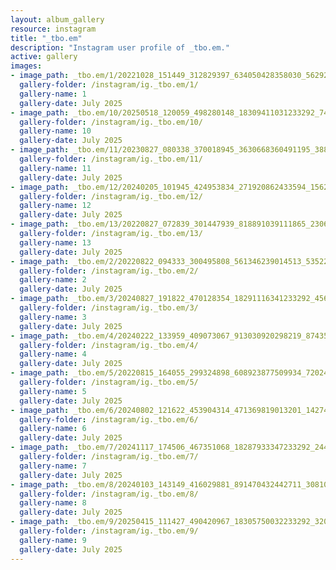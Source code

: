 ```yaml
---
layout: album_gallery
resource: instagram
title: "_tbo.em"
description: "Instagram user profile of _tbo.em."
active: gallery
images:
- image_path: _tbo.em/1/20221028_151449_312829397_634050428358030_5629274324396254580_n.jpg
  gallery-folder: /instagram/ig._tbo.em/1/
  gallery-name: 1
  gallery-date: July 2025
- image_path: _tbo.em/10/20250518_120059_498280148_18309411031233292_7444904610474020932_n.jpg
  gallery-folder: /instagram/ig._tbo.em/10/
  gallery-name: 10
  gallery-date: July 2025
- image_path: _tbo.em/11/20230827_080338_370018945_3630668360491195_3885370063605644687_n.jpg
  gallery-folder: /instagram/ig._tbo.em/11/
  gallery-name: 11
  gallery-date: July 2025
- image_path: _tbo.em/12/20240205_101945_424953834_271920862433594_1562344230441624670_n.jpg
  gallery-folder: /instagram/ig._tbo.em/12/
  gallery-name: 12
  gallery-date: July 2025
- image_path: _tbo.em/13/20220827_072839_301447939_818891039111865_230634794089209004_n.jpg
  gallery-folder: /instagram/ig._tbo.em/13/
  gallery-name: 13
  gallery-date: July 2025
- image_path: _tbo.em/2/20220822_094333_300495808_561346239014513_5352245586637961050_n.jpg
  gallery-folder: /instagram/ig._tbo.em/2/
  gallery-name: 2
  gallery-date: July 2025
- image_path: _tbo.em/3/20240827_191822_470128354_18291116341233292_4563932053412086774_n.jpg
  gallery-folder: /instagram/ig._tbo.em/3/
  gallery-name: 3
  gallery-date: July 2025
- image_path: _tbo.em/4/20240222_133959_409073067_913030920298219_8743530377809482960_n.jpg
  gallery-folder: /instagram/ig._tbo.em/4/
  gallery-name: 4
  gallery-date: July 2025
- image_path: _tbo.em/5/20220815_164055_299324898_608923877509934_7202453288957624342_n.jpg
  gallery-folder: /instagram/ig._tbo.em/5/
  gallery-name: 5
  gallery-date: July 2025
- image_path: _tbo.em/6/20240802_121622_453904314_471369819013201_1427421725113671845_n.jpg
  gallery-folder: /instagram/ig._tbo.em/6/
  gallery-name: 6
  gallery-date: July 2025
- image_path: _tbo.em/7/20241117_174506_467351068_18287933347233292_2445347753626955077_n.jpg
  gallery-folder: /instagram/ig._tbo.em/7/
  gallery-name: 7
  gallery-date: July 2025
- image_path: _tbo.em/8/20240103_143149_416029881_891470432442711_3081072863550946272_n.jpg
  gallery-folder: /instagram/ig._tbo.em/8/
  gallery-name: 8
  gallery-date: July 2025
- image_path: _tbo.em/9/20250415_111427_490420967_18305750032233292_3201291595534525189_n.jpg
  gallery-folder: /instagram/ig._tbo.em/9/
  gallery-name: 9
  gallery-date: July 2025
---
```

